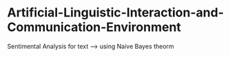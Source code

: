 # Artificial-Linguistic-Interaction-and-Communication-Environment
Sentimental Analysis for text --> using Naive Bayes theorm 

